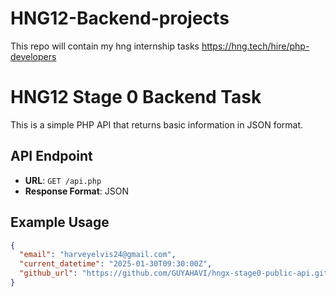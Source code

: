# HNG12-Backend-projects
This repo will contain my hng internship tasks
https://hng.tech/hire/php-developers
# HNG12 Stage 0 Backend Task

This is a simple PHP API that returns basic information in JSON format.

## API Endpoint
- **URL**: `GET /api.php`
- **Response Format**: JSON

## Example Usage
```json
{
  "email": "harveyelvis24@gmail.com",
  "current_datetime": "2025-01-30T09:30:00Z",
  "github_url": "https://github.com/GUYAHAVI/hngx-stage0-public-api.git"
}

